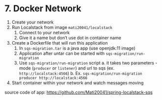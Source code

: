 # 7. Docker Network

1. Create your network
2. Run Localstack from image `mati20041/localstack`
   1. Connect to your network
   2. Give it a name but don’t use dot in container name
4. Create a Dockerfile that will run this application
   1. In `sqs-migration.tar` is a java app (use openjdk:11 image)
   2. Application after untar can be started with `sqs-migration/run-migration`
   3. Use `sqs-migration/run-migration` script
      a. it takes two parameters - mode (`producer` or `listener`) and url to sqs (ex. `http://localstack:4566`)
      b. Ex. `sqs-migration/run-migration producer http://localstack:4566`
5. Start container within your network and watch messages moving


source code of app: https://github.com/Mati20041/spring-localstack-sqs
